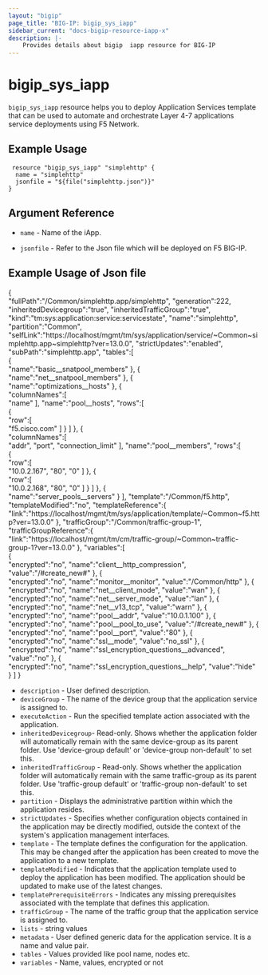 ```yaml
---
layout: "bigip"
page_title: "BIG-IP: bigip_sys_iapp"
sidebar_current: "docs-bigip-resource-iapp-x"
description: |-
    Provides details about bigip  iapp resource for BIG-IP
---
```


# bigip\_sys\_iapp

`bigip_sys_iapp` resource helps you to deploy Application Services template that can be used to automate and orchestrate Layer 4-7 applications service deployments using F5 Network.  

## Example Usage


```hcl
 resource "bigip_sys_iapp" "simplehttp" {
  name = "simplehttp"
  jsonfile = "${file("simplehttp.json")}"
}
```

## Argument Reference

* `name` -  Name of the iApp.

* `jsonfile` - Refer to the Json file which will be deployed on F5 BIG-IP.



## Example Usage of Json file
{  
"fullPath":"/Common/simplehttp.app/simplehttp",
"generation":222,
"inheritedDevicegroup":"true",
"inheritedTrafficGroup":"true",
"kind":"tm:sys:application:service:servicestate",
"name":"simplehttp",
"partition":"Common",
"selfLink":"https://localhost/mgmt/tm/sys/application/service/~Common~simplehttp.app~simplehttp?ver=13.0.0",
"strictUpdates":"enabled",
"subPath":"simplehttp.app",
"tables":[  
   {  
      "name":"basic__snatpool_members"
   },
   {  
      "name":"net__snatpool_members"
   },
   {  
      "name":"optimizations__hosts"
   },
   {  
      "columnNames":[  
         "name"
      ],
      "name":"pool__hosts",
      "rows":[  
         {  
            "row":[  
               "f5.cisco.com"
            ]
         }
      ]
   },
   {  
      "columnNames":[  
         "addr",
         "port",
         "connection_limit"
      ],
      "name":"pool__members",
      "rows":[  
         {  
            "row":[  
               "10.0.2.167",
               "80",
               "0"
            ]
         },
         {  
            "row":[  
               "10.0.2.168",
               "80",
               "0"
            ]
         }
      ]
   },
   {  
      "name":"server_pools__servers"
   }
],
"template":"/Common/f5.http",
"templateModified":"no",
"templateReference":{  
   "link":"https://localhost/mgmt/tm/sys/application/template/~Common~f5.http?ver=13.0.0"
},
"trafficGroup":"/Common/traffic-group-1",
"trafficGroupReference":{  
   "link":"https://localhost/mgmt/tm/cm/traffic-group/~Common~traffic-group-1?ver=13.0.0"
},
"variables":[  
   {  
      "encrypted":"no",
      "name":"client__http_compression",
      "value":"/#create_new#"
   },
   {  
      "encrypted":"no",
      "name":"monitor__monitor",
      "value":"/Common/http"
   },
   {  
      "encrypted":"no",
      "name":"net__client_mode",
      "value":"wan"
   },
   {  
      "encrypted":"no",
      "name":"net__server_mode",
      "value":"lan"
   },
   {  
      "encrypted":"no",
      "name":"net__v13_tcp",
      "value":"warn"
   },
   {  
      "encrypted":"no",
      "name":"pool__addr",
      "value":"10.0.1.100"
   },
   {  
      "encrypted":"no",
      "name":"pool__pool_to_use",
      "value":"/#create_new#"
   },
   {  
      "encrypted":"no",
      "name":"pool__port",
      "value":"80"
   },
   {  
      "encrypted":"no",
      "name":"ssl__mode",
      "value":"no_ssl"
   },
   {  
      "encrypted":"no",
      "name":"ssl_encryption_questions__advanced",
      "value":"no"
   },
   {  
      "encrypted":"no",
      "name":"ssl_encryption_questions__help",
      "value":"hide"
   }
]
}


 * `description` - User defined description.
 * `deviceGroup` - The name of the device group that the application service is assigned to.
 * `executeAction` - Run the specified template action associated with the application.
 * `inheritedDevicegroup`- Read-only. Shows whether the application folder will automatically remain with the same device-group as its parent folder. Use 'device-group default' or 'device-group non-default' to set this.
 * `inheritedTrafficGroup` - Read-only. Shows whether the application folder will automatically remain with the same traffic-group as its parent folder. Use 'traffic-group default' or 'traffic-group non-default' to set this.
 * `partition` - Displays the administrative partition within which the application resides.
 * `strictUpdates` - Specifies whether configuration objects contained in the application may be directly modified, outside the context of the system's application management interfaces.
 * `template` - The template defines the configuration for the application. This may be changed after the application has been created to move the application to a new template.
 * `templateModified` - Indicates that the application template used to deploy the application has been modified. The application should be updated to make use of the latest changes.
 * `templatePrerequisiteErrors` - Indicates any missing prerequisites associated with the template that defines this application.
 * `trafficGroup` - The name of the traffic group that the application service is assigned to.
 * `lists` - string values
 * `metadata` - User defined generic data for the application service. It is a name and value pair.
 * `tables` - Values provided like pool name, nodes etc.
 * `variables` - Name, values, encrypted or not
